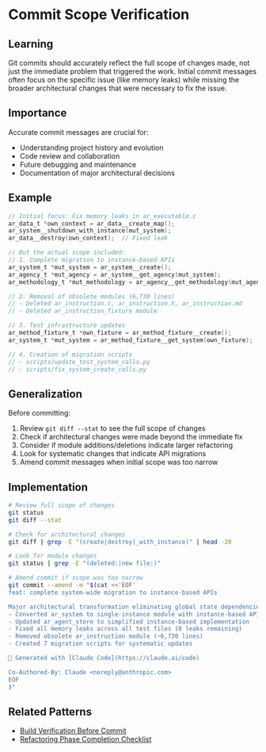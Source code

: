 # Commit Scope Verification

## Learning

Git commits should accurately reflect the full scope of changes made, not just the immediate problem that triggered the work. Initial commit messages often focus on the specific issue (like memory leaks) while missing the broader architectural changes that were necessary to fix the issue.

## Importance

Accurate commit messages are crucial for:
- Understanding project history and evolution
- Code review and collaboration
- Future debugging and maintenance
- Documentation of major architectural decisions

## Example

```c
// Initial focus: Fix memory leaks in ar_executable.c
ar_data_t *own_context = ar_data__create_map();
ar_system__shutdown_with_instance(mut_system);
ar_data__destroy(own_context);  // Fixed leak

// But the actual scope included:
// 1. Complete migration to instance-based APIs
ar_system_t *mut_system = ar_system__create();
ar_agency_t *mut_agency = ar_system__get_agency(mut_system);
ar_methodology_t *mut_methodology = ar_agency__get_methodology(mut_agency);

// 2. Removal of obsolete modules (6,730 lines)
// - Deleted ar_instruction.c, ar_instruction.h, ar_instruction.md
// - Deleted ar_instruction_fixture module

// 3. Test infrastructure updates
ar_method_fixture_t *own_fixture = ar_method_fixture__create();
ar_system_t *mut_system = ar_method_fixture__get_system(own_fixture);

// 4. Creation of migration scripts
// - scripts/update_test_system_calls.py
// - scripts/fix_system_create_calls.py
```

## Generalization

Before committing:
1. Review `git diff --stat` to see the full scope of changes
2. Check if architectural changes were made beyond the immediate fix
3. Consider if module additions/deletions indicate larger refactoring
4. Look for systematic changes that indicate API migrations
5. Amend commit messages when initial scope was too narrow

## Implementation

```bash
# Review full scope of changes
git status
git diff --stat

# Check for architectural changes
git diff | grep -E "(create|destroy|_with_instance)" | head -20

# Look for module changes
git status | grep -E "(deleted:|new file:)" 

# Amend commit if scope was too narrow
git commit --amend -m "$(cat <<'EOF'
feat: complete system-wide migration to instance-based APIs

Major architectural transformation eliminating global state dependencies:
- Converted ar_system to single-instance module with instance-based APIs
- Updated ar_agent_store to simplified instance-based implementation
- Fixed all memory leaks across all test files (0 leaks remaining)
- Removed obsolete ar_instruction module (~6,730 lines)
- Created 7 migration scripts for systematic updates

🤖 Generated with [Claude Code](https://claude.ai/code)

Co-Authored-By: Claude <noreply@anthropic.com>
EOF
)"
```

## Related Patterns
- [Build Verification Before Commit](build-verification-before-commit.md)
- [Refactoring Phase Completion Checklist](refactoring-phase-completion-checklist.md)